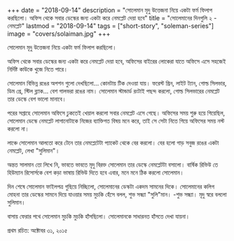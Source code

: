 +++
date = "2018-09-14"
description = "সোলেমান মৃদু উত্তেজনা নিয়ে একটা ফর্ম ফিলাপ করছিলো। অফিস থেকে সবার ডেস্কের জন্য একটা করে নেমপ্লেট দেয়া হবে"
title = "সোলেমানের দিনগুলি ২ - নেমপ্লেট"
lastmod = "2018-09-14"
tags = ["short-story", "soleman-series"]
image = "covers/solaiman.jpg"
+++
 
সোলেমান মৃদু উত্তেজনা নিয়ে একটা ফর্ম ফিলাপ করছিলো।

অফিস থেকে সবার ডেস্কের জন্য একটা করে নেমপ্লেট দেয়া হবে,
অফিসের বাইরের লোকেরা যাতে অফিসে এসে সহজেই নির্দিষ্ট কাউকে খুজে নিতে পারে।

সোলেমান বিভিন্ন রঙের অপশন গুলো দেখছিলো... কোনটায় টিক দেওয়া যায়।
ফরেস্ট গ্রিন, লাইট ট্যান, গোল্ড সিলভার, ডিম গ্রে, স্টিল ব্ল্যাক... বেশ গালভরা রঙের নাম।
সোলেমান স্টান্ডার্ড রংটাই পছন্দ করলো, গোল্ড সিলভারের নেমপ্লেট তার ডেস্কে বেশ ভালো মানাবে।

পরের সপ্তাহে সোলেমান অফিসে ঢুকতেই খেয়াল করলো সবার নেমপ্লেট এসে গেছে। অফিসের সময়
শুরু হয়ে গিয়েছিল, সোলেমান ডেস্কে নেমপ্লেট লাগানোটাকে নিজের ব্যাক্তিগত বিষয় মনে করে,
তাই সে সেটা নিতে গিয়ে অফিসের সময় নস্ট করলো না।

লাঞ্চে সোলেমান আলতো করে টেনে তার নেমপ্লেটেটা প্যাকেট থেকে বের করলো।
বের হলো গাড় সবুজ রঙের একটা নেমপ্লেট, লেখা "সুলিমান"।

অন্তত সালমান তো লিখে নি, ভাবতে ভাবতে মৃদু বিরক্ত সোলেমান তার ডেস্কে
নেমপ্লেটটা বসালো। বার্ষিক রিভিউ তে হিউম্যান রিসোর্সকে বেশ কড়া ভাষায় রিভিউ দিতে হবে এবার,
মনে মনে ঠিক করলো সোলেমান।

দিন শেষে সোলেমান ফাইলপত্র গুছিয়ে নিচ্ছিলো, সোলেমানের ডেস্কটা একদম সামনের দিকে।
সোলেমানের কলিগ মোহনা তার ডেস্কের সামনে দিয়ে যাওয়ার সময় মুচকি হেঁসে বলল,
শুভ সন্ধ্যা "সুলি"মান।
-শুভ সন্ধ্যা। মৃদু স্বরে বললো সুলিমান।

বাসায় ফেরার পথে সোলেমান মুচকি মুচকি হাঁসছিলো।
সোলেমানকে সাধারনত হাঁসতে দেখা যায়না।

প্রথম রচিত: অক্টোবর ৩১, ২০১৫

